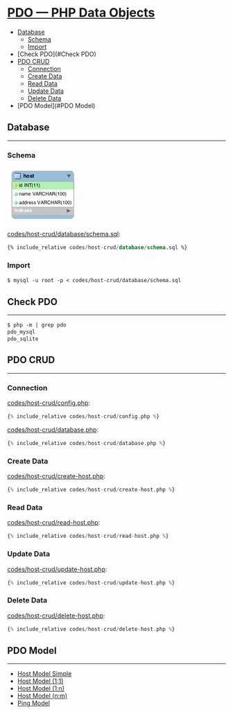 # [PDO — PHP Data Objects](http://php.net/manual/en/book.pdo.php)

- [Database](#database)
  - [Schema](#schema)
  - [Import](#import)
- [Check PDO](#Check PDO)
- [PDO CRUD](#pdo-crud)
  - [Connection](#Connection)
  - [Create Data](#create-data)
  - [Read Data](#read-data)
  - [Update Data](#update-data)
  - [Delete Data](#delete-data)
- [PDO Model](#PDO Model)

## Database
---

### Schema

![](codes/host-crud/assets/schema.png)

[codes/host-crud/database/schema.sql](codes/host-crud/database/schema.sql):
```sql
{% include_relative codes/host-crud/database/schema.sql %}
```

### Import

```
$ mysql -u root -p < codes/host-crud/database/schema.sql
```

## Check PDO
---

```
$ php -m | grep pdo
pdo_mysql
pdo_sqlite
```

## PDO CRUD
---

### Connection

[codes/host-crud/config.php](codes/host-crud/config.php):
```php
{% include_relative codes/host-crud/config.php %}
```

[codes/host-crud/database.php](codes/host-crud/database.php):
```php
{% include_relative codes/host-crud/database.php %}
```

### Create Data

[codes/host-crud/create-host.php](codes/host-crud/create-host.php):
```php
{% include_relative codes/host-crud/create-host.php %}
```

### Read Data

[codes/host-crud/read-host.php](codes/host-crud/read-host.php):
```php
{% include_relative codes/host-crud/read-host.php %}
```

### Update Data

[codes/host-crud/update-host.php](codes/host-crud/update-host.php):
```php
{% include_relative codes/host-crud/update-host.php %}
```

### Delete Data

[codes/host-crud/delete-host.php](codes/host-crud/delete-host.php):
```php
{% include_relative codes/host-crud/delete-host.php %}
```

## PDO Model
---

- [Host Model Simple](codes/host-simple/)
- [Host Model (1:1)](codes/host-uniq-address/)
- [Host Model (1:n)](codes/host-multiple-address/)
- [Host Model (n:m)](codes/host-user/)
- [Ping Model](codes/ping/)
